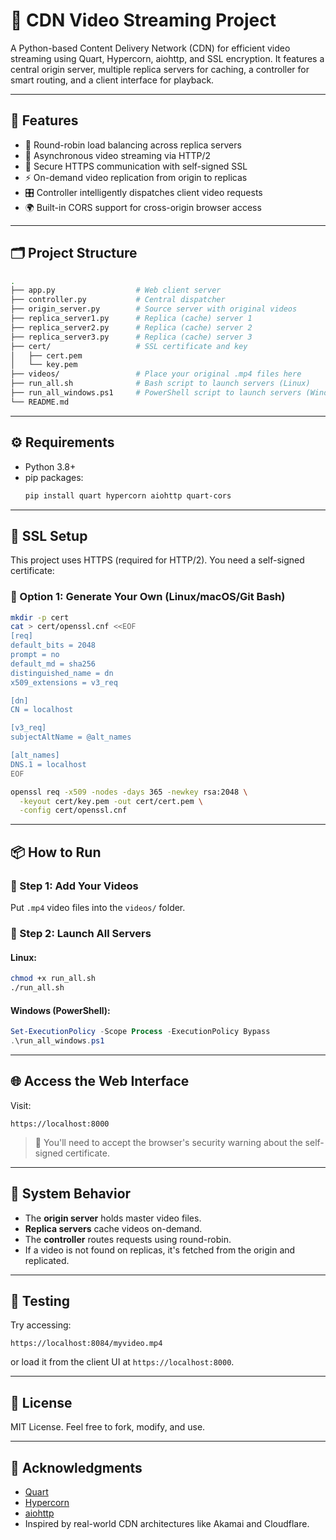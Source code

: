 # 🎥 CDN Video Streaming Project

A Python-based Content Delivery Network (CDN) for efficient video streaming using Quart, Hypercorn, aiohttp, and SSL encryption. It features a central origin server, multiple replica servers for caching, a controller for smart routing, and a client interface for playback.

---

## 🚀 Features

- 🔁 Round-robin load balancing across replica servers
- 🧠 Asynchronous video streaming via HTTP/2
- 🔐 Secure HTTPS communication with self-signed SSL
- ⚡ On-demand video replication from origin to replicas
- 🎛️ Controller intelligently dispatches client video requests
- 🌍 Built-in CORS support for cross-origin browser access

---

## 🗂️ Project Structure

```bash
.
├── app.py                  # Web client server
├── controller.py           # Central dispatcher
├── origin_server.py        # Source server with original videos
├── replica_server1.py      # Replica (cache) server 1
├── replica_server2.py      # Replica (cache) server 2
├── replica_server3.py      # Replica (cache) server 3
├── cert/                   # SSL certificate and key
│   ├── cert.pem
│   └── key.pem
├── videos/                 # Place your original .mp4 files here
├── run_all.sh              # Bash script to launch servers (Linux)
├── run_all_windows.ps1     # PowerShell script to launch servers (Windows)
└── README.md
```

---

## ⚙️ Requirements

- Python 3.8+
- pip packages:
  ```bash
  pip install quart hypercorn aiohttp quart-cors
  ```

---

## 🔐 SSL Setup

This project uses HTTPS (required for HTTP/2). You need a self-signed certificate:

### 🔧 Option 1: Generate Your Own (Linux/macOS/Git Bash)

```bash
mkdir -p cert
cat > cert/openssl.cnf <<EOF
[req]
default_bits = 2048
prompt = no
default_md = sha256
distinguished_name = dn
x509_extensions = v3_req

[dn]
CN = localhost

[v3_req]
subjectAltName = @alt_names

[alt_names]
DNS.1 = localhost
EOF

openssl req -x509 -nodes -days 365 -newkey rsa:2048 \
  -keyout cert/key.pem -out cert/cert.pem \
  -config cert/openssl.cnf
```

---

## 📦 How to Run

### 📅 Step 1: Add Your Videos

Put `.mp4` video files into the `videos/` folder.

### 🚀 Step 2: Launch All Servers

#### Linux:

```bash
chmod +x run_all.sh
./run_all.sh
```

#### Windows (PowerShell):

```powershell
Set-ExecutionPolicy -Scope Process -ExecutionPolicy Bypass
.\run_all_windows.ps1
```

---

## 🌐 Access the Web Interface

Visit:

```
https://localhost:8000
```

> 🛑 You'll need to accept the browser's security warning about the self-signed certificate.

---

## 🧠 System Behavior

- The **origin server** holds master video files.
- **Replica servers** cache videos on-demand.
- The **controller** routes requests using round-robin.
- If a video is not found on replicas, it's fetched from the origin and replicated.

---

## 🧰 Testing

Try accessing:  
```
https://localhost:8084/myvideo.mp4
```

or load it from the client UI at `https://localhost:8000`.

---

## 📜 License

MIT License. Feel free to fork, modify, and use.

---

## 🙌 Acknowledgments

- [Quart](https://pgjones.gitlab.io/quart/)
- [Hypercorn](https://pgjones.gitlab.io/hypercorn/)
- [aiohttp](https://docs.aiohttp.org/)
- Inspired by real-world CDN architectures like Akamai and Cloudflare.
